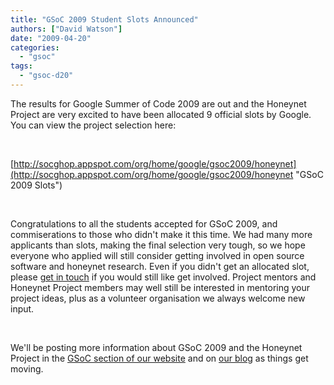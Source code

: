 ```yaml
---
title: "GSoC 2009 Student Slots Announced"
authors: ["David Watson"]
date: "2009-04-20"
categories: 
  - "gsoc"
tags: 
  - "gsoc-d20"
---
```


The results for Google Summer of Code 2009 are out and the Honeynet Project are very excited to have been allocated 9 official slots by Google. You can view the project selection here:  
  
   
  
[http://socghop.appspot.com/org/home/google/gsoc2009/honeynet](http://socghop.appspot.com/org/home/google/gsoc2009/honeynet "GSoC 2009 Slots")  
  
   
  
Congratulations to all the students accepted for GSoC 2009, and commiserations to those who didn't make it this time. We had many more applicants than slots, making the final selection very tough, so we hope everyone who applied will still consider getting involved in open source software and honeynet research. Even if you didn't get an allocated slot, please [get in touch](mailto:project@honeynet.org "Get In Touch") if you would still like get involved. Project mentors and Honeynet Project members may well still be interested in mentoring your project ideas, plus as a volunteer organisation we always welcome new input.  
  
   
  
We'll be posting more information about GSoC 2009 and the Honeynet Project in the [GSoC section of our website](/gsoc "GSoC") and on [our blog](/aggregator "Blog") as things get moving.
